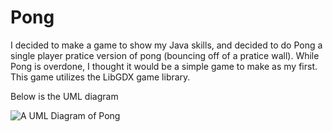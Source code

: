 # Pong
I decided to make a game to show my Java skills, and decided to do Pong a single player pratice version of pong (bouncing off of a pratice wall). 
While Pong is overdone, I thought it would be a simple game to make as my first. 
This game utilizes the LibGDX game library.

Below is the UML diagram 

![A UML Diagram of Pong](https://raw.githubusercontent.com/eHag-FRU/images/2405435d2e3fbc89e736dcc91b967aadb1c6ada4/Untitled.png?token=ATZOW4MDLKT37WQHMMC4MADA6RN2E)
